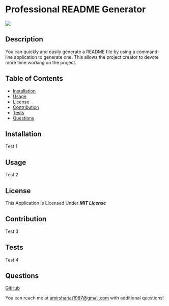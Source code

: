 # Professional README Generator

![](https://img.shields.io/badge/License-MIT%20License-blue)

## Description

You can quickly and easily generate a README file by using a command-line application to generate one. This allows the project creator to devote more time working on the project.

## Table of Contents

- [Installation](#installation)
- [Usage](#usage)
- [License](#license)
- [Contribution](#contribution)
- [Tests](#tests)
- [Questions](#questions)

## Installation

Test 1

## Usage

Test 2

## License

This Application Is Licensed Under ***MIT License***

## Contribution

Test 3

## Tests

Test 4    

## Questions
  
[GitHub](https://github.com/ashariat/)

You can reach me at amirshariat1987@gmail.com with additional questions!